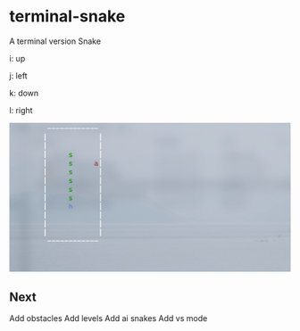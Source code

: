 # terminal-snake
A terminal version Snake

i: up

j: left

k: down

l: right

![Alt text](demo.gif)

## Next
Add obstacles
Add levels
Add ai snakes
Add vs mode